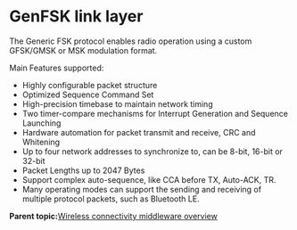# GenFSK link layer 

The Generic FSK protocol enables radio operation using a custom GFSK/GMSK or MSK modulation format.

Main Features supported:

-   Highly configurable packet structure
-   Optimized Sequence Command Set
-   High-precision timebase to maintain network timing
-   Two timer-compare mechanisms for Interrupt Generation and Sequence Launching
-   Hardware automation for packet transmit and receive, CRC and Whitening
-   Up to four network addresses to synchronize to, can be 8-bit, 16-bit or 32-bit
-   Packet Lengths up to 2047 Bytes
-   Support complex auto-sequence, like CCA before TX, Auto-ACK, TR.
-   Many operating modes can support the sending and receiving of multiple protocol packets, such as Bluetooth LE.

**Parent topic:**[Wireless connectivity middleware overview](../topics/wireless_connectivity_middleware_overview.md)

